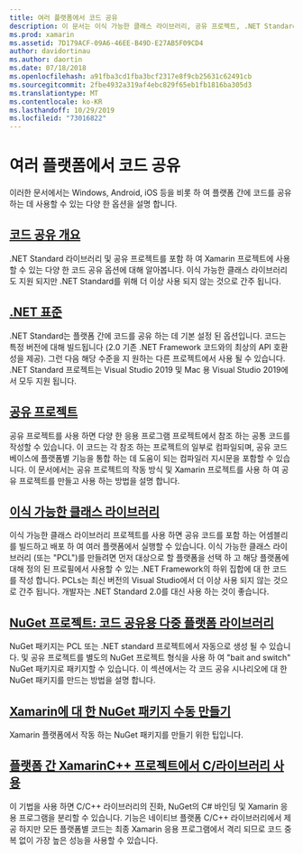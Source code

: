 ```yaml
---
title: 여러 플랫폼에서 코드 공유
description: 이 문서는 이식 가능한 클래스 라이브러리, 공유 프로젝트, .NET Standard 및 NuGet을 비롯 하 여 코드를 공유 하는 기술을 설명 하는 다양 한 가이드에 연결 됩니다.
ms.prod: xamarin
ms.assetid: 7D179ACF-09A6-46EE-B49D-E27AB5F09CD4
author: davidortinau
ms.author: daortin
ms.date: 07/18/2018
ms.openlocfilehash: a91fba3cd1fba3bcf2317e8f9cb25631c62491cb
ms.sourcegitcommit: 2fbe4932a319af4ebc829f65eb1fb1816ba305d3
ms.translationtype: MT
ms.contentlocale: ko-KR
ms.lasthandoff: 10/29/2019
ms.locfileid: "73016822"
---
```

# <a name="sharing-code-on-multiple-platforms"></a>여러 플랫폼에서 코드 공유

이러한 문서에서는 Windows, Android, iOS 등을 비롯 하 여 플랫폼 간에 코드를 공유 하는 데 사용할 수 있는 다양 한 옵션을 설명 합니다.

## <a name="code-sharing-overviewcode-sharingmd"></a>[코드 공유 개요](code-sharing.md)

.NET Standard 라이브러리 및 공유 프로젝트를 포함 하 여 Xamarin 프로젝트에 사용할 수 있는 다양 한 코드 공유 옵션에 대해 알아봅니다. 이식 가능한 클래스 라이브러리도 지원 되지만 .NET Standard를 위해 더 이상 사용 되지 않는 것으로 간주 됩니다.

## <a name="net-standardcross-platformapp-fundamentalsnet-standardmd"></a>[.NET 표준](~/cross-platform/app-fundamentals/net-standard.md)

.NET Standard는 플랫폼 간에 코드를 공유 하는 데 기본 설정 된 옵션입니다. 코드는 특정 버전에 대해 빌드됩니다 (2.0 기존 .NET Framework 코드와의 최상의 API 호환성을 제공). 그런 다음 해당 수준을 지 원하는 다른 프로젝트에서 사용 될 수 있습니다. .NET Standard 프로젝트는 Visual Studio 2019 및 Mac 용 Visual Studio 2019에서 모두 지원 됩니다.

## <a name="shared-projectscross-platformapp-fundamentalsshared-projectsmd"></a>[공유 프로젝트](~/cross-platform/app-fundamentals/shared-projects.md)

공유 프로젝트를 사용 하면 다양 한 응용 프로그램 프로젝트에서 참조 하는 공통 코드를 작성할 수 있습니다. 이 코드는 각 참조 하는 프로젝트의 일부로 컴파일되며, 공유 코드 베이스에 플랫폼별 기능을 통합 하는 데 도움이 되는 컴파일러 지시문을 포함할 수 있습니다. 이 문서에서는 공유 프로젝트의 작동 방식 및 Xamarin 프로젝트를 사용 하 여 공유 프로젝트를 만들고 사용 하는 방법을 설명 합니다.

## <a name="portable-class-librariescross-platformapp-fundamentalspclmd"></a>[이식 가능한 클래스 라이브러리](~/cross-platform/app-fundamentals/pcl.md)

이식 가능한 클래스 라이브러리 프로젝트를 사용 하면 공유 코드를 포함 하는 어셈블리를 빌드하고 배포 하 여 여러 플랫폼에서 실행할 수 있습니다. 이식 가능한 클래스 라이브러리 (또는 "PCL")를 만들려면 먼저 대상으로 할 플랫폼을 선택 하 고 해당 플랫폼에 대해 정의 된 프로필에서 사용할 수 있는 .NET Framework의 하위 집합에 대 한 코드를 작성 합니다. PCLs는 최신 버전의 Visual Studio에서 더 이상 사용 되지 않는 것으로 간주 됩니다. 개발자는 .NET Standard 2.0를 대신 사용 하는 것이 좋습니다.

## <a name="nuget-projects-multiplatform-libraries-for-code-sharingcross-platformapp-fundamentalsnuget-multiplatform-librariesindexmd"></a>[NuGet 프로젝트: 코드 공유용 다중 플랫폼 라이브러리](~/cross-platform/app-fundamentals/nuget-multiplatform-libraries/index.md)

NuGet 패키지는 PCL 또는 .NET standard 프로젝트에서 자동으로 생성 될 수 있습니다. 및 공유 프로젝트를 별도의 NuGet 프로젝트 형식을 사용 하 여 "bait and switch" NuGet 패키지로 패키지할 수 있습니다. 이 섹션에서는 각 코드 공유 시나리오에 대 한 NuGet 패키지를 만드는 방법을 설명 합니다.

## <a name="manually-creating-nuget-packages-for-xamarincross-platformapp-fundamentalsnuget-manualmd"></a>[Xamarin에 대 한 NuGet 패키지 수동 만들기](~/cross-platform/app-fundamentals/nuget-manual.md)

Xamarin 플랫폼에서 작동 하는 NuGet 패키지를 만들기 위한 팁입니다.

## <a name="use-cc-libraries-in-cross-platform-xamarin-projectscross-platformcppindexmd"></a>[플랫폼 간 XamarinC++ 프로젝트에서 C/라이브러리 사용](~/cross-platform/cpp/index.md)

이 기법을 사용 하면 C/C++ 라이브러리의 진화, NuGet의 C# 바인딩 및 Xamarin 응용 프로그램을 분리할 수 있습니다. 기능은 네이티브 플랫폼 C/C++ 라이브러리에서 제공 하지만 모든 플랫폼별 코드는 최종 Xamarin 응용 프로그램에서 격리 되므로 코드 중복 없이 가장 높은 성능을 사용할 수 있습니다. 
